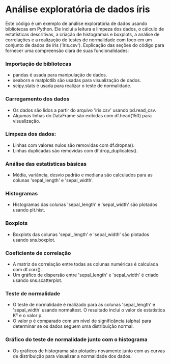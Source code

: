 # Análise exploratória de dados íris
Este código é um exemplo de análise exploratória de dados usando bibliotecas em Python. Ele inclui a leitura e limpeza 
dos dados, o cálculo de estatísticas descritivas, a criação de histogramas e boxplots, a análise de correlações e a 
realização de testes de normalidade com foco em um conjunto de dados de íris ('iris.csv'). Explicação das seções do 
código para fornecer uma compreensão clara de suas funcionalidades:

### Importação de bibliotecas

* pandas é usada para manipulação de dados.
* seaborn e matplotlib são usadas para visualização de dados.
* scipy.stats é usada para realizar o teste de normalidade.

### Carregamento dos dados
* Os dados são lidos a partir do arquivo 'iris.csv' usando pd.read_csv.
* Algumas linhas do DataFrame são exibidas com df.head(150) para visualização.

### Limpeza dos dados:
* Linhas com valores nulos são removidas com df.dropna().
* Linhas duplicadas são removidas com df.drop_duplicates().

### Análise das estatísticas básicas
* Média, variância, desvio padrão e mediana são calculados para as colunas 'sepal_length' e 'sepal_width'.

### Histogramas
* Histogramas das colunas 'sepal_length' e 'sepal_width' são plotados usando plt.hist.

### Boxplots
* Boxplots das colunas 'sepal_length' e 'sepal_width' são plotados usando sns.boxplot.

### Coeficiente de correlação
* A matriz de correlação entre todas as colunas numéricas é calculada com df.corr().
* Um gráfico de dispersão entre 'sepal_length' e 'sepal_width' é criado usando sns.scatterplot.

### Teste de normalidade
* O teste de normalidade é realizado para as colunas 'sepal_length' e 'sepal_width' usando normaltest. O resultado 
inclui o valor de estatística K² e o valor p.
* O valor p é comparado com um nível de significância (alpha) para determinar se os dados seguem uma distribuição 
normal.

### Gráfico do teste de normalidade junto com o histograma
* Os gráficos de histograma são plotados novamente junto com as curvas de distribuição para visualizar a normalidade dos
dados.
